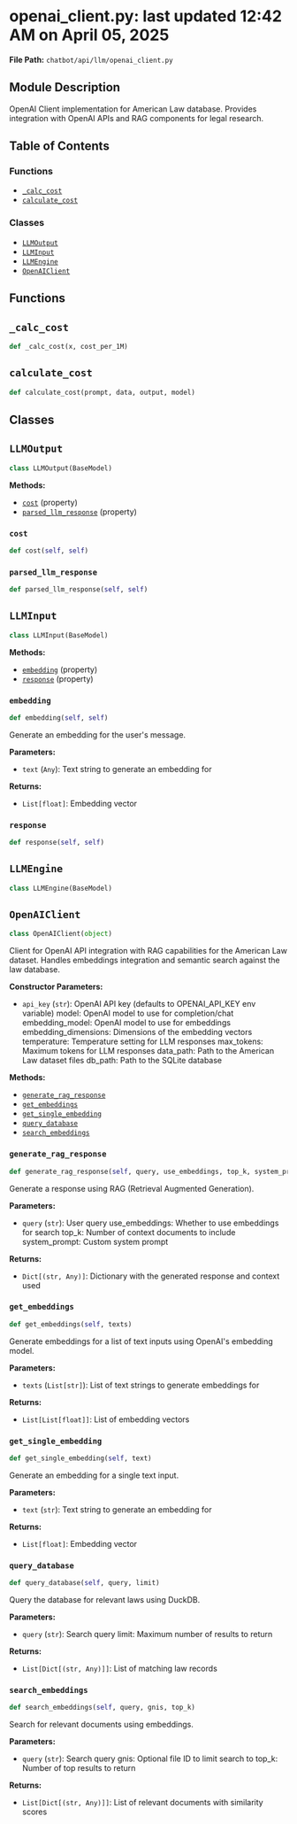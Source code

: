 # openai_client.py: last updated 12:42 AM on April 05, 2025

**File Path:** `chatbot/api/llm/openai_client.py`

## Module Description

OpenAI Client implementation for American Law database.
Provides integration with OpenAI APIs and RAG components for legal research.

## Table of Contents

### Functions

- [`_calc_cost`](#_calc_cost)
- [`calculate_cost`](#calculate_cost)

### Classes

- [`LLMOutput`](#llmoutput)
- [`LLMInput`](#llminput)
- [`LLMEngine`](#llmengine)
- [`OpenAIClient`](#openaiclient)

## Functions

## `_calc_cost`

```python
def _calc_cost(x, cost_per_1M)
```

## `calculate_cost`

```python
def calculate_cost(prompt, data, output, model)
```

## Classes

## `LLMOutput`

```python
class LLMOutput(BaseModel)
```

**Methods:**

- [`cost`](#llmoutputcost) (property)
- [`parsed_llm_response`](#llmoutputparsed_llm_response) (property)

### `cost`

```python
def cost(self, self)
```

### `parsed_llm_response`

```python
def parsed_llm_response(self, self)
```

## `LLMInput`

```python
class LLMInput(BaseModel)
```

**Methods:**

- [`embedding`](#llminputembedding) (property)
- [`response`](#llminputresponse) (property)

### `embedding`

```python
def embedding(self, self)
```

Generate an embedding for the user's message.

**Parameters:**

- `text` (`Any`): Text string to generate an embedding for

**Returns:**

- `List[float]`: Embedding vector

### `response`

```python
def response(self, self)
```

## `LLMEngine`

```python
class LLMEngine(BaseModel)
```

## `OpenAIClient`

```python
class OpenAIClient(object)
```

Client for OpenAI API integration with RAG capabilities for the American Law dataset.
Handles embeddings integration and semantic search against the law database.

**Constructor Parameters:**

- `api_key` (`str`): OpenAI API key (defaults to OPENAI_API_KEY env variable)
model: OpenAI model to use for completion/chat
embedding_model: OpenAI model to use for embeddings
embedding_dimensions: Dimensions of the embedding vectors
temperature: Temperature setting for LLM responses
max_tokens: Maximum tokens for LLM responses
data_path: Path to the American Law dataset files
db_path: Path to the SQLite database

**Methods:**

- [`generate_rag_response`](#openaiclientgenerate_rag_response)
- [`get_embeddings`](#openaiclientget_embeddings)
- [`get_single_embedding`](#openaiclientget_single_embedding)
- [`query_database`](#openaiclientquery_database)
- [`search_embeddings`](#openaiclientsearch_embeddings)

### `generate_rag_response`

```python
def generate_rag_response(self, query, use_embeddings, top_k, system_prompt)
```

Generate a response using RAG (Retrieval Augmented Generation).

**Parameters:**

- `query` (`str`): User query
use_embeddings: Whether to use embeddings for search
top_k: Number of context documents to include
system_prompt: Custom system prompt

**Returns:**

- `Dict[(str, Any)]`: Dictionary with the generated response and context used

### `get_embeddings`

```python
def get_embeddings(self, texts)
```

Generate embeddings for a list of text inputs using OpenAI's embedding model.

**Parameters:**

- `texts` (`List[str]`): List of text strings to generate embeddings for

**Returns:**

- `List[List[float]]`: List of embedding vectors

### `get_single_embedding`

```python
def get_single_embedding(self, text)
```

Generate an embedding for a single text input.

**Parameters:**

- `text` (`str`): Text string to generate an embedding for

**Returns:**

- `List[float]`: Embedding vector

### `query_database`

```python
def query_database(self, query, limit)
```

Query the database for relevant laws using DuckDB.

**Parameters:**

- `query` (`str`): Search query
limit: Maximum number of results to return

**Returns:**

- `List[Dict[(str, Any)]]`: List of matching law records

### `search_embeddings`

```python
def search_embeddings(self, query, gnis, top_k)
```

Search for relevant documents using embeddings.

**Parameters:**

- `query` (`str`): Search query
gnis: Optional file ID to limit search to
top_k: Number of top results to return

**Returns:**

- `List[Dict[(str, Any)]]`: List of relevant documents with similarity scores
